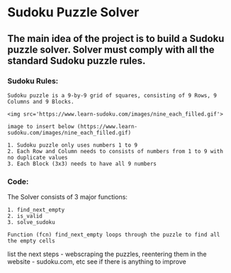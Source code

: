 # Sudoku Puzzle Solver


## The main idea of the project is to build a Sudoku puzzle solver. Solver must comply with all the standard Sudoku puzzle rules.

### Sudoku Rules: 

    Sudoku puzzle is a 9-by-9 grid of squares, consisting of 9 Rows, 9 Columns and 9 Blocks.

    <img src='https://www.learn-sudoku.com/images/nine_each_filled.gif'>

    image to insert below (https://www.learn-sudoku.com/images/nine_each_filled.gif)

    1. Sudoku puzzle only uses numbers 1 to 9
    2. Each Row and Column needs to consists of numbers from 1 to 9 with no duplicate values
    3. Each Block (3x3) needs to have all 9 numbers

### Code:

The Solver consists of 3 major functions: 

    1. find_next_empty
    2. is_valid
    3. solve_sudoku

    Function (fcn) find_next_empty loops through the puzzle to find all the empty cells



  list the next steps
    - webscraping the puzzles, reentering them in the website
    - sudoku.com, etc
  see if there is anything to improve

